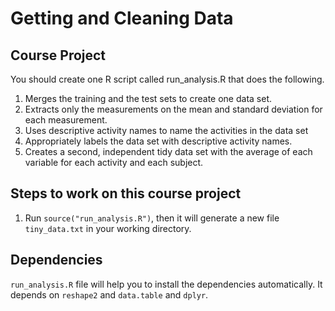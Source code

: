 # Getting and Cleaning Data

## Course Project

You should create one R script called run_analysis.R that does the following.

1. Merges the training and the test sets to create one data set.
2. Extracts only the measurements on the mean and standard deviation for each measurement.
3. Uses descriptive activity names to name the activities in the data set
4. Appropriately labels the data set with descriptive activity names.
5. Creates a second, independent tidy data set with the average of each variable for each activity and each subject.

## Steps to work on this course project

1. Run ```source("run_analysis.R")```, then it will generate a new file ```tiny_data.txt``` in your working directory.


## Dependencies

```run_analysis.R``` file will help you to install the dependencies automatically. It depends on ```reshape2``` and ```data.table``` and ```dplyr```. 
